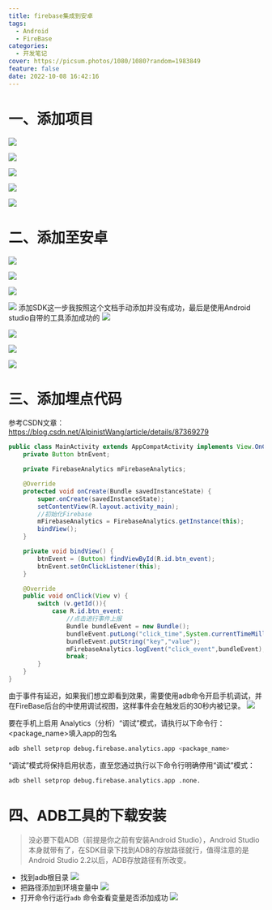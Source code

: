 ```yaml
---
title: firebase集成到安卓
tags:
  - Android
  - FireBase
categories:
  - 开发笔记
cover: https://picsum.photos/1080/1080?random=1983849
feature: false
date: 2022-10-08 16:42:16
---
```

# 一、添加项目
![](https://riven-cabin.oss-cn-guangzhou.aliyuncs.com/blog/202210081645705.png)

![](https://riven-cabin.oss-cn-guangzhou.aliyuncs.com/blog/202210081646327.png)

![](https://riven-cabin.oss-cn-guangzhou.aliyuncs.com/blog/202210081646853.png)

![](https://riven-cabin.oss-cn-guangzhou.aliyuncs.com/blog/202210081648671.png)

![](https://riven-cabin.oss-cn-guangzhou.aliyuncs.com/blog/202210081649409.png)

# 二、添加至安卓
![](https://riven-cabin.oss-cn-guangzhou.aliyuncs.com/blog/202210081650730.png)

![](https://riven-cabin.oss-cn-guangzhou.aliyuncs.com/blog/202210081653438.png)

![](https://riven-cabin.oss-cn-guangzhou.aliyuncs.com/blog/202210081654124.png)

![](https://riven-cabin.oss-cn-guangzhou.aliyuncs.com/blog/202210081659412.png)
添加SDK这一步我按照这个文档手动添加并没有成功，最后是使用Android studio自带的工具添加成功的
![](https://riven-cabin.oss-cn-guangzhou.aliyuncs.com/blog/202210081703481.png)

![](https://riven-cabin.oss-cn-guangzhou.aliyuncs.com/blog/202210081704201.png)

![](https://riven-cabin.oss-cn-guangzhou.aliyuncs.com/blog/202210081705765.png)

![](https://riven-cabin.oss-cn-guangzhou.aliyuncs.com/blog/202210081706797.png)


# 三、添加埋点代码
参考CSDN文章：https://blog.csdn.net/AlpinistWang/article/details/87369279

```Java
public class MainActivity extends AppCompatActivity implements View.OnClickListener{
    private Button btnEvent;

    private FirebaseAnalytics mFirebaseAnalytics;

    @Override
    protected void onCreate(Bundle savedInstanceState) {
        super.onCreate(savedInstanceState);
        setContentView(R.layout.activity_main);
        //初始化Firebase
        mFirebaseAnalytics = FirebaseAnalytics.getInstance(this);
        bindView();
    }

    private void bindView() {
        btnEvent = (Button) findViewById(R.id.btn_event);
        btnEvent.setOnClickListener(this);
    }

    @Override
    public void onClick(View v) {
        switch (v.getId()){
            case R.id.btn_event:
                //点击进行事件上报
                Bundle bundleEvent = new Bundle();
                bundleEvent.putLong("click_time",System.currentTimeMillis());
                bundleEvent.putString("key","value");
                mFirebaseAnalytics.logEvent("click_event",bundleEvent);
                break;
        }
    }
}
```

由于事件有延迟，如果我们想立即看到效果，需要使用adb命令开启手机调试，并在FireBase后台的中使用调试视图，这样事件会在触发后的30秒内被记录。
![](https://riven-cabin.oss-cn-guangzhou.aliyuncs.com/blog/202210081712291.png)

要在手机上启用 Analytics（分析）“调试”模式，请执行以下命令行：<package_name>填入app的包名
```bash
adb shell setprop debug.firebase.analytics.app <package_name>
```
“调试”模式将保持启用状态，直至您通过执行以下命令行明确停用“调试”模式：
```bash
adb shell setprop debug.firebase.analytics.app .none.
```

# 四、ADB工具的下载安装
> 没必要下载ADB（前提是你之前有安装Android Studio），Android Studio本身就带有了，在SDK目录下找到ADB的存放路径就行，值得注意的是Android Studio 2.2以后，ADB存放路径有所改变。

- 找到adb根目录
![](https://riven-cabin.oss-cn-guangzhou.aliyuncs.com/blog/202210081718176.png)
- 把路径添加到环境变量中
![](https://riven-cabin.oss-cn-guangzhou.aliyuncs.com/blog/202210081719631.png)
- 打开命令行运行`adb` 命令查看变量是否添加成功
![](https://riven-cabin.oss-cn-guangzhou.aliyuncs.com/blog/202210081720553.png)
